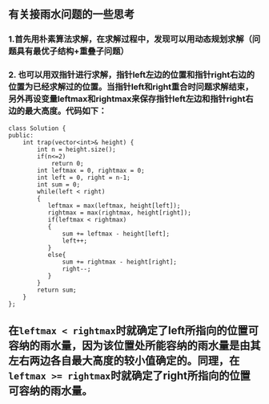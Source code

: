 ## 有关接雨水问题的一些思考 
### 1.首先用朴素算法求解，在求解过程中，发现可以用动态规划求解（问题具有最优子结构+重叠子问题）
### 2. 也可以用双指针进行求解，指针left左边的位置和指针right右边的位置为已经求解过的位置。当指针left和right重合时问题求解结束，另外再设变量leftmax和rightmax来保存指针left左边和指针right右边的最大高度。代码如下：   
```
class Solution {
public:
    int trap(vector<int>& height) {
        int n = height.size();
        if(n<=2)
            return 0;
        int leftmax = 0, rightmax = 0;
        int left = 0, right = n-1;
        int sum = 0;
        while(left < right)
        {
           leftmax = max(leftmax, height[left]);
           rightmax = max(rightmax, height[right]);
           if(leftmax < rightmax)
           {
               sum += leftmax - height[left];
               left++;
           } 
           else{
               sum += rightmax - height[right];
               right--;
           }
        }
        return sum;
    }
};
```
## 在`leftmax < rightmax`时就确定了left所指向的位置可容纳的雨水量，因为该位置处所能容纳的雨水量是由其左右两边各自最大高度的较小值确定的。同理，在`leftmax >= rightmax`时就确定了right所指向的位置可容纳的雨水量。